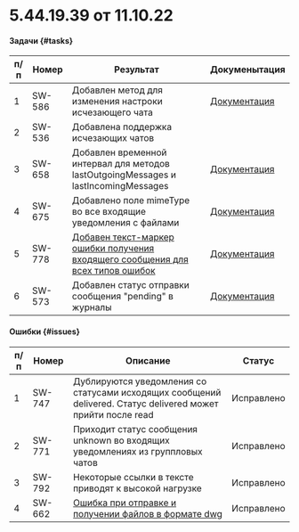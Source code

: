# 5.44.19.39 от 11.10.22

#### Задачи {#tasks}

п/п | Номер | Результат | Докуменытация
----- | ----- | ----- | -----
1 | SW-586 | Добавлен метод для изменения настроки исчезающего чата | [Документация](/../docs/api/service/SetDisappearingChat/)
2 | SW-536 | Добавлена поддержка исчезающих чатов | 
3 | SW-658 | Добавлен временной интервал для методов lastOutgoingMessages и lastIncomingMessages | [Документация](/../docs/api/journals/) 
4 | SW-675 | Добавлено поле mimeType во все входящие уведомления с файлами | [Документация](/../docs/api/receiving/notifications-format/incoming-message/ImageMessage/)
5 | SW-778 | [Добавен текст-маркер ошибки получения входящего сообщения для всех типов ошибок](https://github.com/green-api/docs/issues/33) | [Документация](/../docs/api/common-errors/)
6 | SW-573 | Добавлен статус отправки сообщения  "pending" в журналы | [Документация](/../docs/api/journals/LastOutgoingMessages/)


#### Ошибки {#issues}

п/п | Номер | Описание | Статус
----- | ----- | ----- | -----
1| SW-747 | Дублируются уведомления со статусами исходящих сообщений delivered. Статус delivered может прийти после read | Исправлено
2| SW-771 | Приходит статус сообщения unknown во входящих уведомлениях из группловых чатов | Исправлено
3| SW-792 | Некоторые ссылки в тексте приводят к высокой нагрузке | Исправлено
4| SW-662 | [Ошибка при отправке и получении файлов в формате dwg](https://github.com/green-api/docs/issues/57) | Исправлено
